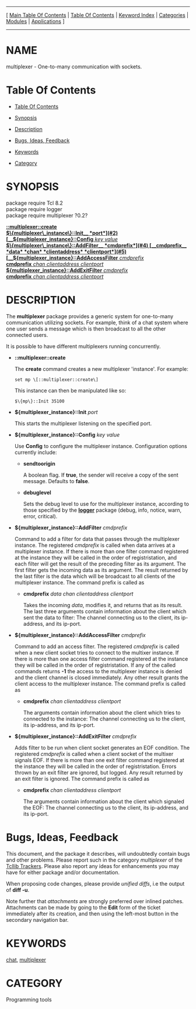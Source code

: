 
[//000000001]: # (multiplexer \- One\-to\-many communication with sockets\.)
[//000000002]: # (Generated from file 'multiplexer\.man' by tcllib/doctools with format 'markdown')
[//000000003]: # (multiplexer\(n\) 0\.2 tcllib "One\-to\-many communication with sockets\.")

<hr> [ <a href="../../../../toc.md">Main Table Of Contents</a> &#124; <a
href="../../../toc.md">Table Of Contents</a> &#124; <a
href="../../../../index.md">Keyword Index</a> &#124; <a
href="../../../../toc0.md">Categories</a> &#124; <a
href="../../../../toc1.md">Modules</a> &#124; <a
href="../../../../toc2.md">Applications</a> ] <hr>

# NAME

multiplexer \- One\-to\-many communication with sockets\.

# <a name='toc'></a>Table Of Contents

  - [Table Of Contents](#toc)

  - [Synopsis](#synopsis)

  - [Description](#section1)

  - [Bugs, Ideas, Feedback](#section2)

  - [Keywords](#keywords)

  - [Category](#category)

# <a name='synopsis'></a>SYNOPSIS

package require Tcl 8\.2  
package require logger  
package require multiplexer ?0\.2?  

[__::multiplexer::create__](#1)  
[__$\{multiplexer\_instance\}::Init__ *port*](#2)  
[__$\{multiplexer\_instance\}::Config__ *key* *value*](#3)  
[__$\{multiplexer\_instance\}::AddFilter__ *cmdprefix*](#4)  
[__cmdprefix__ *data* *chan* *clientaddress* *clientport*](#5)  
[__$\{multiplexer\_instance\}::AddAccessFilter__ *cmdprefix*](#6)  
[__cmdprefix__ *chan* *clientaddress* *clientport*](#7)  
[__$\{multiplexer\_instance\}::AddExitFilter__ *cmdprefix*](#8)  
[__cmdprefix__ *chan* *clientaddress* *clientport*](#9)  

# <a name='description'></a>DESCRIPTION

The __multiplexer__ package provides a generic system for one\-to\-many
communication utilizing sockets\. For example, think of a chat system where one
user sends a message which is then broadcast to all the other connected users\.

It is possible to have different multiplexers running concurrently\.

  - <a name='1'></a>__::multiplexer::create__

    The __create__ command creates a new multiplexer 'instance'\. For
    example:

        set mp \[::multiplexer::create\]

    This instance can then be manipulated like so:

        $\{mp\}::Init 35100

  - <a name='2'></a>__$\{multiplexer\_instance\}::Init__ *port*

    This starts the multiplexer listening on the specified port\.

  - <a name='3'></a>__$\{multiplexer\_instance\}::Config__ *key* *value*

    Use __Config__ to configure the multiplexer instance\. Configuration
    options currently include:

      * __sendtoorigin__

        A boolean flag\. If __true__, the sender will receive a copy of the
        sent message\. Defaults to __false__\.

      * __debuglevel__

        Sets the debug level to use for the multiplexer instance, according to
        those specified by the __[logger](\.\./log/logger\.md)__ package
        \(debug, info, notice, warn, error, critical\)\.

  - <a name='4'></a>__$\{multiplexer\_instance\}::AddFilter__ *cmdprefix*

    Command to add a filter for data that passes through the multiplexer
    instance\. The registered *cmdprefix* is called when data arrives at a
    multiplexer instance\. If there is more than one filter command registered at
    the instance they will be called in the order of registristation, and each
    filter will get the result of the preceding filter as its argument\. The
    first filter gets the incoming data as its argument\. The result returned by
    the last filter is the data which will be broadcast to all clients of the
    multiplexer instance\. The command prefix is called as

      * <a name='5'></a>__cmdprefix__ *data* *chan* *clientaddress* *clientport*

        Takes the incoming *data*, modifies it, and returns that as its
        result\. The last three arguments contain information about the client
        which sent the data to filter: The channel connecting us to the client,
        its ip\-address, and its ip\-port\.

  - <a name='6'></a>__$\{multiplexer\_instance\}::AddAccessFilter__ *cmdprefix*

    Command to add an access filter\. The registered *cmdprefix* is called when
    a new client socket tries to connect to the multixer instance\. If there is
    more than one access filter command registered at the instance they will be
    called in the order of registristation\. If any of the called commands
    returns __\-1__ the access to the multiplexer instance is denied and the
    client channel is closed immediately\. Any other result grants the client
    access to the multiplexer instance\. The command prefix is called as

      * <a name='7'></a>__cmdprefix__ *chan* *clientaddress* *clientport*

        The arguments contain information about the client which tries to
        connected to the instance: The channel connecting us to the client, its
        ip\-address, and its ip\-port\.

  - <a name='8'></a>__$\{multiplexer\_instance\}::AddExitFilter__ *cmdprefix*

    Adds filter to be run when client socket generates an EOF condition\. The
    registered *cmdprefix* is called when a client socket of the multixer
    signals EOF\. If there is more than one exit filter command registered at the
    instance they will be called in the order of registristation\. Errors thrown
    by an exit filter are ignored, but logged\. Any result returned by an exit
    filter is ignored\. The command prefix is called as

      * <a name='9'></a>__cmdprefix__ *chan* *clientaddress* *clientport*

        The arguments contain information about the client which signaled the
        EOF: The channel connecting us to the client, its ip\-address, and its
        ip\-port\.

# <a name='section2'></a>Bugs, Ideas, Feedback

This document, and the package it describes, will undoubtedly contain bugs and
other problems\. Please report such in the category *multiplexer* of the
[Tcllib Trackers](http://core\.tcl\.tk/tcllib/reportlist)\. Please also report
any ideas for enhancements you may have for either package and/or documentation\.

When proposing code changes, please provide *unified diffs*, i\.e the output of
__diff \-u__\.

Note further that *attachments* are strongly preferred over inlined patches\.
Attachments can be made by going to the __Edit__ form of the ticket
immediately after its creation, and then using the left\-most button in the
secondary navigation bar\.

# <a name='keywords'></a>KEYWORDS

[chat](\.\./\.\./\.\./\.\./index\.md\#chat),
[multiplexer](\.\./\.\./\.\./\.\./index\.md\#multiplexer)

# <a name='category'></a>CATEGORY

Programming tools
